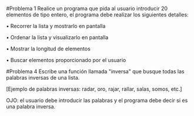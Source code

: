 #Problema 1
Realice un programa que pida al usuario introducir 20 elementos de tipo entero, el programa debe
realizar los siguientes detalles:

• Recorrer la lista y mostrarlo en pantalla

• Ordenar la lista y visualizarlo en pantalla

• Mostrar la longitud de elementos

• Buscar elementos proporcionado por el usuario

#Problema 4
Escribe una función llamada "inversa" que busque todas las palabras inversas de una lista.

[Ejemplo de palabras inversas: radar, oro, rajar, rallar, salas, somos, etc.]

OJO: el usuario debe introducir las palabras y el programa debe decir si es una palabra inversa.